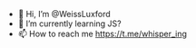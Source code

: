- 👋 Hi, I’m @WeissLuxford
- 🌱 I’m currently learning JS?
- 📫 How to reach me https://t.me/whisper_ing

<!---
WeissLuxford/WeissLuxford is a ✨ special ✨ repository because its `README.md` (this file) appears on your GitHub profile.
You can click the Preview link to take a look at your changes.
--->
